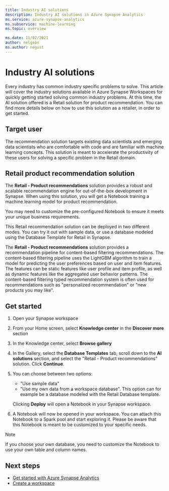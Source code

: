 ```yaml
---
title: Industry AI solutions
description: Industry AI solutions in Azure Synapse Analytics
ms.service: azure-synapse-analytics
ms.subservice: machine-learning
ms.topic: overview

ms.date: 11/02/2021
author: nelgson
ms.author: negust
---
```


# Industry AI solutions

Every industry has common industry specific problems to solve. This article will cover the industry solutions available in Azure Synapse Workspaces for quickly getting started solving common industry problems. At this time, the AI solution offered is a Retail solution for product recommendation. You can find more details below on how to use this solution as a retailer, in order to get started.

## Target user

The recommendation solution targets existing data scientists and emerging data scientists who are comfortable with code and are familiar with machine learning concepts. This solution is meant to accelerate the productivity of these users for solving a specific problem in the Retail domain.

## Retail product recommendation solution

The **Retail - Product recommendations** solution provides a robust and scalable recommendation engine for out-of-the-box development in Synapse. When using this solution, you will get a Notebook training a machine learning model for product recommendation.

You may need to customize the pre-configured Notebook to ensure it meets your unique business requirements.

This Retail recommendation solution can be deployed in two different modes. You can try it out with sample data, or use a database modeled using the Database Template for Retail in Synapse.

The **Retail - Product recommendations** solution provides a recommendation pipeline for content-based filtering recommendations. The content-based filtering pipeline uses the LightGBM algorithm to train a model for predicting the user preferences based on user and item features. The features can be static features like user profile and item profile, as well as dynamic features like the aggregated user behavior patterns. The content-based filtering typed recommendation system is often used for recommendations such as "personalized recommendation" or "new products you may like".

## Get started

1. Open your Synapse workspace
1. From your Home screen, select **Knowledge center** in the **Discover more** section
1. In the Knowledge center, select **Browse gallery**
1. In the Gallery, select the **Database Templates** tab, scroll down to the **AI solutions** section, and select the "Retail - Product recommendations" solution. Click **Continue**.
1. You can choose between two options:
   * "Use sample data" 
   * "Use my own data from a workspace database". This option can for example be a database modeled with the Retail Database template.
   
    Clicking **Deploy** will open a Notebook in your Synapse workspace.

1. A Notebook will now be opened in your workspace. You can attach this Notebook to a Spark pool and start exploring it. Please be aware that this Notebook is meant to be customized to your specific needs.

> [!NOTE]
> If you choose your own database, you need to customize the Notebook to use your own table and column names.

## Next steps

* [Get started with Azure Synapse Analytics](../get-started.md)
* [Create a workspace](../get-started-create-workspace.md)
